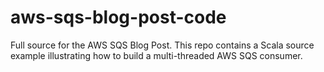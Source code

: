 # aws-sqs-blog-post-code

Full source for the AWS SQS Blog Post.  This repo contains a Scala source example illustrating how to build a multi-threaded AWS SQS consumer.  
